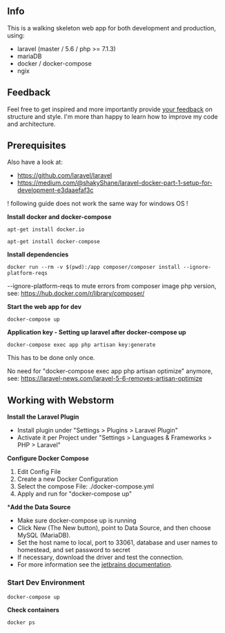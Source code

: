 ## Info
This is a walking skeleton web app for both development and production,
using:
- laravel (master / 5.6 / php >= 7.1.3)
- mariaDB
- docker / docker-compose
- ngix

## Feedback
Feel free to get inspired and more importantly provide [your feedback](https://github.com/andrelandgraf/laravel-docker/issues) on structure and style. I'm more than happy to learn how to improve my code and architecture.

## Prerequisites
Also have a look at:
- https://github.com/laravel/laravel
- https://medium.com/@shakyShane/laravel-docker-part-1-setup-for-development-e3daaefaf3c

! following guide does not work the same way for windows OS !

**Install docker and docker-compose**

```
apt-get install docker.io
```

```
apt-get install docker-compose
```

**Install dependencies**

```
docker run --rm -v $(pwd):/app composer/composer install --ignore-platform-reqs

```
--ignore-platform-reqs to mute errors from composer image php version, see: https://hub.docker.com/r/library/composer/

**Start the web app for dev**
 
```
docker-compose up
```

**Application key - Setting up laravel after docker-compose up**
 ```
docker-compose exec app php artisan key:generate

```
This has to be done only once. 

No need for "docker-compose exec app php artisan optimize" anymore, see: 
https://laravel-news.com/laravel-5-6-removes-artisan-optimize

## Working with Webstorm

**Install the Laravel Plugin**

- Install plugin under "Settings > Plugins > Laravel Plugin"
- Activate it per Project under "Settings > Languages & Frameworks > PHP > Laravel"

**Configure Docker Compose**

1. Edit Config File
2. Create a new Docker Configuration
3. Select the compose File: ./docker-compose.yml
4. Apply and run for "docker-compose up"

***Add the Data Source**

- Make sure docker-compose up is running
- Click New (The New button), point to Data Source, and then choose MySQL (MariaDB).
- Set the host name to local, port to 33061, database and user names to homestead, and set password to secret
- If necessary, download the driver and test the connection.
- For more information see the [jetbrains documentation](https://www.jetbrains.com/help/idea/running-a-dbms-image.html).


### Start Dev Environment

```
docker-compose up

```

**Check containers**

```
docker ps
```

